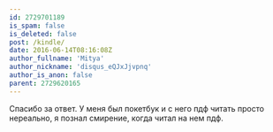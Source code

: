 ```yaml
---
id: 2729701189
is_spam: false
is_deleted: false
post: /kindle/
date: 2016-06-14T08:16:08Z
author_fullname: 'Mitya'
author_nickname: 'disqus_eQJxJjvpnq'
author_is_anon: false
parent: 2729620165
---
```


<p>Спасибо за ответ. У меня был покетбук и с него пдф читать просто нереально, я познал смирение, когда читал на нем пдф.</p>
